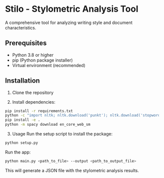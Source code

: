 # Stilo - Stylometric Analysis Tool

A comprehensive tool for analyzing writing style and document characteristics.

## Prerequisites

- Python 3.8 or higher
- pip (Python package installer)
- Virtual environment (recommended)

## Installation

1. Clone the repository

2. Install dependencies:
```bash
pip install -r requirements.txt
python -c "import nltk; nltk.download('punkt'); nltk.download('stopwords'); nltk.download('averaged_perceptron_tagger')"
pip install -e .
python -m spacy download en_core_web_sm
```

3. Usage
Run the setup script to install the package:
```bash
python setup.py
```
Run the app:
```bash
python main.py <path_to_file> --output <path_to_output_file>
```
This will generate a JSON file with the stylometric analysis results.

